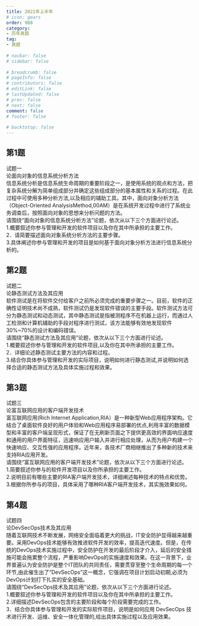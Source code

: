 ```yaml
---  
title: 2021年上半年  
# icon: gears  
order: 988  
category:  
- 历年真题  
tag:  
- 真题  
  
# navbar: false  
# sidebar: false  
  
# breadcrumb: false  
# pageInfo: false  
# contributors: false  
# editLink: false  
# lastUpdated: false  
# prev: false  
# next: false  
comment: false  
# footer: false  
  
# backtotop: false  
---  
```

## 第1题 ##

试题一  
论面向对象的信息系统分析方法  
信息系统分析是信息系统生命周期的重要阶段之一，是使用系统的观点和方法，把复杂系统分解为简单组成部分并确定这些组成部分的基本属性和关系的过程。在此过程中可使用多种分析方法,以及相应的辅助工具。其中，面向对象分析方法（Object-Oriented AnalysisMethod,00AM）是在系统开发过程中进行了系统业务调查后，按照面向对象的思想来分析问题的方法。  
请围绕“面向对象的信息系统分析方法”论题，依次从以下三个方面进行论述。  
1.概要叙述你参与管理和开发的软件项目以及你在其中所承担的主要工作。  
2．请简要描述面向对象系统分析方法的主要步骤。  
3.具体阐述你参与管理和开发的项目是如何基于面向对象分析方法进行信息系统分析的。  


## 第2题 ##

试题二  
论静态测试方法及其应用  
软件测试是在将软件交付给客户之前所必须完成的重要步骤之一。目前，软件的正确性证明技术尚不成熟，软件测试仍是发现软件错误的主要手段。软件测试方法可分为静态测试和动态测试，其中静态测试是指被测程序不在机器上运行，而通过人工检测和计算机辅助的手段对程序进行测试，该方法能够有效地发现软件30%~70%的设计和编码错误。  
请围绕“静态测试方法及其应用”论题，依次从以下三个方面进行论述。  
1.概要叙述你参与管理和开发的软件项目,以及你在其中所承担的主要工作。  
2．详细论述静态测试主要方法的内容和过程。  
3.结合你具体参与管理和开发的实际项目，说明如何进行静态测试,并说明如何选择合适的静态测试方法及具体实施过程和效果。  


## 第3题 ##

试题三  
论富互联网应用的客户端开发技术  
富互联网应用(Rich Internet Application,RIA）是一种新型Web应用程序架构。它结合了桌面软件良好的用户体验和Web应用程序易部署的优点,利用丰富的数据模型和丰富的客户端呈现形式，保证了在无刷新页面之下提供更高效的界面响应速度和通用的用户界面特征，迅速响应用户输入并进行相应处理，从而为用户构建一个快速响应、交互性强的应用程序。近年来，各技术厂商相继推出了多种新的技术来支持RIA应用开发。  
请围绕“富互联网应用的客户端开发技术”论题，依次从以下三个方面进行论述。  
1.简要叙述你参与的软件开发项目以及你所承担的主要工作。  
2.说明目前有哪些主要的RIA客户端开发技术，详细阐述每种技术的特点和优势。  
3.根据你所参与的项目，具体采用了哪种RIA客户端开发技术，其实施效果如何。  


## 第4题 ##

试题四  
论DevSecOps技术及其应用  
随着互联网技术不断发展，网络安全面临着更大的挑战，IT安全防护显得越来越重要。采用DevOps技术能够有效推进软件开发的效率，提高迭代速度。但是，在传统的DevOps技术实施过程中，安全防护在开发的最后阶段才介入，延后的安全措施可能会拖累整个流程，严重影响DevOps的实施速度和效果。在这一背景下，业界普遍认为安全防护是整个IT团队的共同责任，需要贯穿至整个生命周期的每一个环节,由此催生出了“DevSecOps”这一概念，它强调在项目计划启动初期,必须为DevOps计划打下扎实的安全基础。  
请围绕“DevSecOps技术及其应用”论题，依次从以下三个方面进行论述。  
1.概要叙述你参与管理和开发的软件项目以及你在其中所承担的主要工作。  
2.详细描述DevSecOps包含的主要阶段和每个阶段需要完成的工作。  
3．结合你具体参与管理和开发的实际软件项目，说明是如何应用 DevSecOps 技术进行开发、运维、安全一体化管理的,给出具体实施过程以及应用效果。  

